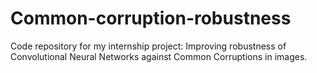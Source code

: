 # Common-corruption-robustness

Code repository for my internship project: Improving robustness of Convolutional Neural Networks against Common Corruptions in images.

